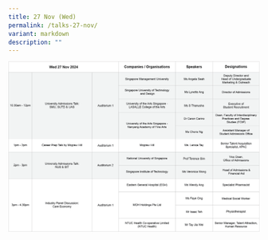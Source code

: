 ```yaml
---
title: 27 Nov (Wed)
permalink: /talks-27-nov/
variant: markdown
description: ""
---
```

![](/images/27_nov_talks.png)<div class="isomer-image-wrapper"><a target="_blank" href="/images/2024/New%20Image/27_nov_talks.png">
</a></div><a target="_blank" href="/images/2024/New%20Image/27_nov_talks.png">
<style>
	.col.is-8.is-offset-2.print-content{
	width:75%;
	}
.col.is-1.has-float-btns.is-position-relative.is-hidden-touch
	{
	display:none;
	}
</style></a>